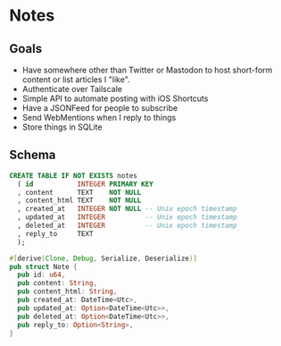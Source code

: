 # Notes

## Goals

- Have somewhere other than Twitter or Mastodon to host short-form content or
  list articles I "like".
- Authenticate over Tailscale
- Simple API to automate posting with iOS Shortcuts
- Have a JSONFeed for people to subscribe
- Send WebMentions when I reply to things
- Store things in SQLite

## Schema

```sql
CREATE TABLE IF NOT EXISTS notes
  ( id           INTEGER PRIMARY KEY
  , content      TEXT    NOT NULL
  , content_html TEXT    NOT NULL
  , created_at   INTEGER NOT NULL -- Unix epoch timestamp
  , updated_at   INTEGER          -- Unix epoch timestamp
  , deleted_at   INTEGER          -- Unix epoch timestamp
  , reply_to     TEXT
  );
```

```rust
#[derive(Clone, Debug, Serialize, Deserialize)]
pub struct Note {
  pub id: u64,
  pub content: String,
  pub content_html: String,
  pub created_at: DateTime<Utc>,
  pub updated_at: Option<DateTime<Utc>>,
  pub deleted_at: Option<DateTime<Utc>>,
  pub reply_to: Option<String>,
}
```
